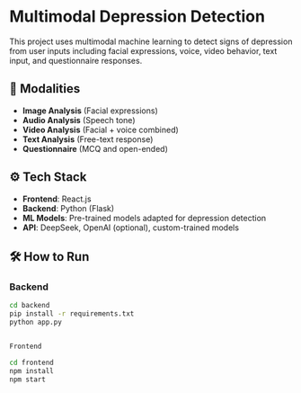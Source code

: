 # Multimodal Depression Detection

This project uses multimodal machine learning to detect signs of depression from user inputs including facial expressions, voice, video behavior, text input, and questionnaire responses.

## 🧠 Modalities
- **Image Analysis** (Facial expressions)
- **Audio Analysis** (Speech tone)
- **Video Analysis** (Facial + voice combined)
- **Text Analysis** (Free-text response)
- **Questionnaire** (MCQ and open-ended)

## ⚙️ Tech Stack
- **Frontend**: React.js
- **Backend**: Python (Flask)
- **ML Models**: Pre-trained models adapted for depression detection
- **API**: DeepSeek, OpenAI (optional), custom-trained models

## 🛠 How to Run

### Backend
```bash
cd backend
pip install -r requirements.txt
python app.py


Frontend

cd frontend
npm install
npm start